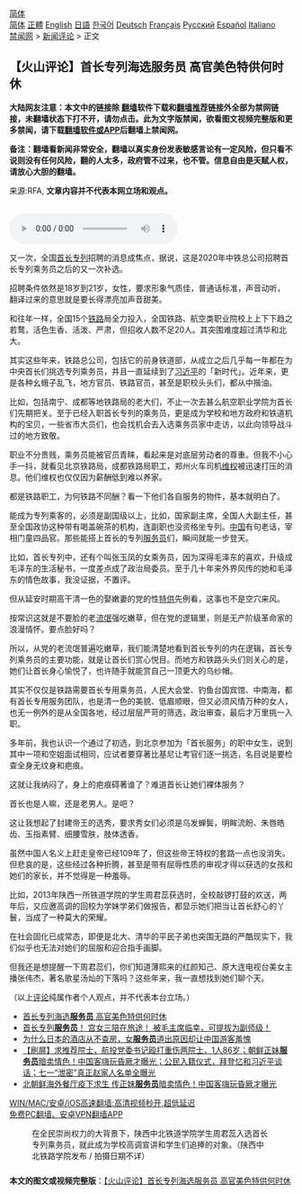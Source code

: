 <!-- 面包屑导航 --> <div class="breadcrumb"><!-- GTranslate: https://gtranslate.io/ -->  <div class="switcher notranslate">  <div class="selected">  <a href="#" onclick="return false;"> 简体</a>  </div>  <div class="option">  <a href="https://www.bannedbook.org" onclick="doGTranslate('zh-CN|zh-CN');jQuery('div.switcher div.selected a').html(jQuery(this).html());return false;" title="简体中文" class="nturl selected"> 简体</a>  <a href="https://www.bannedbook.org/zh-tw/" onclick="doGTranslate('zh-CN|zh-TW');jQuery('div.switcher div.selected a').html(jQuery(this).html());return false;" title="繁體中文" class="nturl"> 正體</a>  <a href="https://www.bannedbook.org/en/" onclick="doGTranslate('zh-CN|en');jQuery('div.switcher div.selected a').html(jQuery(this).html());return false;" title="English" class="nturl"> English</a>  <a href="https://www.bannedbook.org/ja/" onclick="doGTranslate('zh-CN|ja');jQuery('div.switcher div.selected a').html(jQuery(this).html());return false;" title="日本語" class="nturl"> 日語</a>  <a href="https://www.bannedbook.org/ko/" onclick="doGTranslate('zh-CN|ko');jQuery('div.switcher div.selected a').html(jQuery(this).html());return false;" title="한국어" class="nturl"> 한국어</a>  <a href="https://www.bannedbook.org/de/" onclick="doGTranslate('zh-CN|de');jQuery('div.switcher div.selected a').html(jQuery(this).html());return false;" title="Deutsch" class="nturl"> Deutsch</a>  <a href="https://www.bannedbook.org/fr/" onclick="doGTranslate('zh-CN|fr');jQuery('div.switcher div.selected a').html(jQuery(this).html());return false;" title="Français" class="nturl"> Français</a>  <a href="https://www.bannedbook.org/ru/" onclick="doGTranslate('zh-CN|ru');jQuery('div.switcher div.selected a').html(jQuery(this).html());return false;" title="Русский" class="nturl"> Русский</a>  <a href="https://www.bannedbook.org/es/" onclick="doGTranslate('zh-CN|es');jQuery('div.switcher div.selected a').html(jQuery(this).html());return false;" title="Español" class="nturl"> Español</a>  <a href="https://www.bannedbook.org/it/" onclick="doGTranslate('zh-CN|it');jQuery('div.switcher div.selected a').html(jQuery(this).html());return false;" title="Italiano" class="nturl"> Italiano</a>  </div>  </div>      <div class='breadcrumb-sub'><!-- Breadcrumb NavXT 6.3.0 --> <a href="https://www.bannedbook.org/" class="home">禁闻网</a> &gt; <a href="https://www.bannedbook.org/bnews/comments/" class="category">新闻评论</a> &gt; 正文</div></div><h2>【火山评论】首长专列海选服务员 高官美色特供何时休</h2> <p class="notice"><b>大陆网友注意：本文中的链接除 <a href="https://github.com/bannedbook/fanqiang" >翻墙</a>软件下载和<a href="https://github.com/killgcd/justmysocks/blob/master/README.md">翻墙推荐</a>链接外全部为禁网链接，未翻墙状态下打不开，请勿点击。此为文字版禁闻，欲看图文视频完整版和更多禁闻，请下载<a href="https://github.com/bannedbook/fanqiang">翻墙软件或APP</a>后翻墙上禁闻网。</p><p>备注：翻墙看新闻非常安全，翻墙以真实身份发表敏感言论有一定风险，但只看不说则没有任何风险，翻的人太多，政府管不过来，也不管。信息自由是天赋人权，请放心大胆的翻墙。</b></p>  <div class="entry"> <p>来源:RFA, <strong>文章内容并不代表本网立场和观点。</strong></p> <p><br /> <audio controls="controls" preload="metadata" src="https://www.rfa.org/cantonese/commentaries/volcano/volcano-07152021145350.html/@@stream" type="audio/mpeg"><br /> </audio></p> <p>又一次，全国<a href="https://www.bannedbook.org/bnews/tag/%E9%A6%96%E9%95%BF/" class="st_tag internal_tag" rel="tag" title="标签 首长 下的日志">首长</a><a href="https://www.bannedbook.org/bnews/tag/%E4%B8%93%E5%88%97/" class="st_tag internal_tag" rel="tag" title="标签 专列 下的日志">专列</a>招聘的消息成焦点，据说，这是2020年中铁总公司招聘首长专列乘务员之后的又一次补选。</p> <p>招聘条件依然是18岁到21岁，女性，要求形象气质佳，普通话标准，声音动听，翻译过来的意思就是要长得漂亮加声音甜美。</p> <p>和往年一样，全国15个<a href="https://www.bannedbook.org/bnews/tag/%e9%93%81%e8%b7%af/" class="st_tag internal_tag" rel="tag" title="标签 铁路 下的日志">铁路</a>局全力投入，全国铁路、航空类职业院校上上下下趋之若鹜，活色生香、活泼、严肃，但招收人数不足20人。其突围难度超过清华和北大。</p> <p>其实这些年来，铁路总公司，包括它的前身铁道部，从成立之后几乎每一年都在为中央首长们挑选专列乘务员，并且一直延续到了<a href="https://www.bannedbook.org/bnews/tag/%e4%b9%a0%e8%bf%91%e5%b9%b3/" class="st_tag internal_tag" rel="tag" title="标签 习近平 下的日志">习近平</a>的「新时代」。近年来，更是各种幺蛾子乱飞，地方官员、铁路官员，甚至是职校头头们，都从中揩油。</p>  <p>比如，包括南宁、成都等地铁路局的老大们，不止一次去甚么航空职业学院为首长们先期把关。至于已经入职首长专列的乘务员，更是成为学校和地方政府和铁道机构的宝贝，一些省市大员们，也会找机会去入选乘务员家中走访，以此向领导战斗过的地方致敬。</p> <p>职业不分贵贱，乘务员能被官员青睐，看起来是对底层劳动者的尊重。但我不小心手一抖，就看见北京铁路局，成都铁路局职工，郑州火车司机<span class='wp_keywordlink_affiliate'><a href="https://www.bannedbook.org/bnews/weiquan/" title="维权" target="_blank">维权</a></span>被迅速打压的消息。他们维权也仅仅因为薪酬低到难以养家。</p> <p>都是铁路职工，为何铁路不同酬？看一下他们各自服务的物件，基本就明白了。</p> <p>能成为专列乘客的，必须是副国级以上，比如，国家副主席，全国人大副主任，甚至全国政协这种带有喝盖碗茶的机构，连副职也没资格坐专列。<span class='wp_keywordlink_affiliate'><a href="https://www.bannedbook.org/" title="中国" target="_blank">中国</a></span>有句老话，宰相门童四品官。那些能搭上首长的专列<a href="https://www.bannedbook.org/bnews/tag/%E6%9C%8D%E5%8A%A1%E5%91%98/" class="st_tag internal_tag" rel="tag" title="标签 服务员 下的日志">服务员</a>们，瞬间就能一步登天。</p> <p>比如，首长专列中，还有个叫张玉凤的女乘务员，因为深得毛泽东的喜欢，升级成毛泽东的生活秘书，一度差点成了政治局委员。至于几十年来外界风传的她和毛泽东的情色故事，我没证据，不置评。</p> <p>但从延安时期高干清一色的娶嫩妻的党的性<a href="https://www.bannedbook.org/bnews/tag/%E7%89%B9%E4%BE%9B/" class="st_tag internal_tag" rel="tag" title="标签 特供 下的日志">特供</a>先例看，这事也不是空穴来风。</p>  <p>按常识这就是不要脸的老<span class='wp_keywordlink'><a href="https://www.bannedbook.org/forum11/topic282.html" title="禁片：评中国共产党的流氓本性" target="_blank">流氓</a></span>强吃嫩草，但在党的逻辑里，则是无产阶级革命家的浪漫情怀。要点脸好吗？</p> <p>所以，从党的老流氓普遍吃嫩草，我们能清楚地看到首长专列的内在逻辑，首长专列乘务员的主要功能，就是让首长们赏心悦目。而地方和铁路头头们则关心的是，她们让首长身心愉悦了，也许随手就能赏自己一顶更大的乌纱帽。</p> <p>其实不仅仅是铁路需要首长专用乘务员，人民大会堂、钓鱼台国宾馆、中南海，都有首长专用服务团队，也是清一色的美貌、低眉顺眼，但又必须风情万种的女人，也无一例外的是从全国各地，经过层层严苛的筛选，政治审查，最后才万里挑一入职。</p> <p>多年前，我也认识一个通过了初选，到北京参加为「首长服务」的职中女生，说到其中一项和空姐面试相同，应试者要穿著比基尼让考官们逐一挑选，名目说是要检查全身无纹身和疤痕。</p> <p>这就让我纳闷了，身上的疤痕碍著谁了？难道首长让她们裸体服务？</p> <p>首长也是人嘛，还是老男人。是吧？</p>  <p>这让我想起了封建帝王的选秀，要求秀女们必须是乌发蝉鬓，明眸流盼、朱唇皓齿、玉指素臂、细腰雪肤，肢体透香。</p> <p>虽然中国人名义上赶走皇帝已经109年了，但这些帝王特权的套路一点也没消失。但悲哀的是，这些经过各种折腾，甚至是带有屈辱性质的审视才得以获选的女孩和她们的家长，并不觉得是一种羞辱。</p> <p>比如，2013年陕西一所铁道学院的学生周君蕊获选时，全校敲锣打鼓的欢送，两年后，又应邀高调的回校为学妹学弟们做报告，都显示她们把当让首长舒心的丫鬟，当成了一种莫大的荣耀。</p> <p>在社会固化已成常态，即便是北大、清华的平民子弟也突围无路的严酷现实下，我们似乎也无法对她们的屈服和迎合指手画脚。</p> <p>但我还是想提醒一下周君蕊们，你们知道薄熙来的红颜知己、原大连电视台美女主播张伟杰，著名歌星汤灿的下落吗？这些年来，我一直想找到她们聊个天。</p> <p>（以上<span class='wp_keywordlink_affiliate'><a href="https://www.bannedbook.org/bnews/comments/" title="新闻评论" target="_blank">评论</a></span>纯属作者个人观点，并不代表本台立场。）</p>  <ul class='op-related-articles' title='相关阅读'> <li><a href='https://www.bannedbook.org/bnews/renquan/xgmyd/20210718/1589469.html' target='_blank'>首长专列海选<b>服务员</b> 高官美色特供何时休</a></li> <li><a href='https://www.bannedbook.org/bnews/bannedvideo/20210715/1587874.html' target='_blank'>首长专列<b>服务员</b>！   宫女三陪在旅途！        被毛主席临幸，可提拔为副师级！</a></li> <li><a href='https://www.bannedbook.org/bnews/funmedia/20210711/1584856.html' target='_blank'>为什么日本的酒店从不查房，女<b>服务员</b>道出原因却让中国游客羞愧</a></li> <li><a href='https://www.bannedbook.org/bnews/bannedvideo/20210704/1580362.html' target='_blank'>【刷屏】求推荐院士，航投党委书记殴打重伤两院士，1人86岁；朝鲜正妹<b>服务员</b>暗卖情色！中国客嗨玩昏厥才曝光；公民入籍仪式，拜登忆和习近平谈话；七一“泄密”真正赵家人名单全曝光</a></li> <li><a href='https://www.bannedbook.org/bnews/cnnews/20210704/1579931.html' target='_blank'>北朝鲜海外餐厅疫下求生 传正妹<b>服务员</b>暗卖情色！中国客嗨玩昏厥才曝光</a></li> </ul> <p class="texttj"> <a href="https://github.com/bannedbook/fanqiang/wiki/V2ray%E6%9C%BA%E5%9C%BA" target="_blank">WIN/MAC/安卓/iOS高速翻墙:高清视频秒开,超低延迟</a><br/> <a href="https://github.com/bannedbook/fanqiang/wiki/%E7%A6%81%E9%97%BB%E7%BD%91%E5%AE%89%E5%8D%93%E7%BF%BB%E5%A2%99%E6%96%B0%E9%97%BBAPP" target="_blank">免费PC翻墙、安卓VPN翻墙APP</a></p><p><figure> <figcaption>在全民崇尚权力的大背景下，陕西中北铁道学院学生周君蕊入选首长专列乘务员，就此成为学校高调宣讲和学生们追捧的对象。（陕西中北铁路学院发布 / 拍摄日期不详）</figcaption></figure></p><a name='sharetosocial'></a>  <div style="margin-bottom:5px;padding-bottom:5px;clear:both"> <div id="archive-pix-1" class="banner-ads"> <!-- AuctionX Display platform tag START --> <div id="26318x728x90x621x_ADSLOT2" clicktrack="%%CLICK_URL_ESC%%"></div> <!-- AuctionX Display platform tag END --> </div> <div id="archive-pix-2" class="banner-ads"> <!-- AuctionX Display platform tag START --> <div id="26315x300x250x621x_ADSLOT2" clicktrack="%%CLICK_URL_ESC%%"></div> <!-- AuctionX Display platform tag END --> </div> </div>  <div id="archive-pix-1" class="banner-ads"> <!-- AuctionX Display platform tag START --> <div id="26318x728x90x621x_ADSLOT3" clicktrack="%%CLICK_URL_ESC%%"></div> <!-- AuctionX Display platform tag END --> </div> <div><b>本文的图文或视频完整版</b>：<a href='https://www.bannedbook.org/bnews/comments/20210719/1590125.html'>【火山评论】首长专列海选服务员 高官美色特供何时休</a></div>  </div><!--END ENTRY--> 
